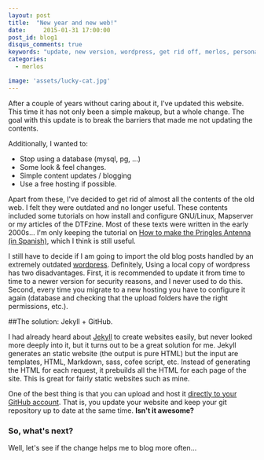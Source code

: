 ```yaml
---
layout: post
title:  "New year and new web!"
date: 	  2015-01-31 17:00:00
post_id: blog1
disqus_comments: true
keywords: "update, new version, wordpress, get rid off, merlos, personal web" 
categories:
  - merlos 

image: 'assets/lucky-cat.jpg'
---
```


After a couple of years without caring about it, I've updated this website. This time it has not only been a simple makeup, but a whole change. The goal with this update is to break the barriers that made me not updating the contents.

Additionally, I wanted to:
 - Stop using a database (mysql, pg, ...)
 - Some look & feel changes.
 - Simple content updates / blogging
 - Use a free hosting if possible.

Apart from these, I've decided to get rid of almost all the contents of the old web. I felt they were outdated and no longer useful. These contents included some tutorials on how install and configure GNU/Linux, Mapserver or my articles of the DTFzine. Most of these texts were written in the early 2000s...  I'm only keeping the tutorial on [How to make the Pringles Antenna (in Spanish)](/documentos/articulos/41-construccion-de-una-antena-casera-pringles.html), which I think is still useful.

I still have to decide if I am going to import the old blog posts handled by an extremely outdated [wordpress](http://www.wordpress.org). Definitely, Using a local copy of wordpress has two disadvantages. First, it is recommended to update it from time to time to a newer version for security reasons, and I never used to do this. Second, every time you migrate to a new hosting you have to configure it again (database and checking that the upload folders have the right permissions, etc.).

##The solution: Jekyll + GitHub.

I had already heard about [Jekyll](http://jekyllrb.com) to create websites easily, but never looked more deeply into it, but it turns out to be a great solution for me. Jekyll generates an static website (the output is pure HTML) but the input are templates, HTML, Markdown, sass, cofee script, etc. Instead of generating the HTML for each request, it prebuilds all the HTML for each page of the site. This is great for fairly static websites such as mine. 

One of the best thing is that you can upload and host it [directly to your GitHub account](https://help.github.com/articles/using-jekyll-with-pages/). That is, you update your website and keep your git repository up to date at the same time. __Isn't it awesome?__

### So, what's next?

Well, let's see if the change helps me to blog more often...



